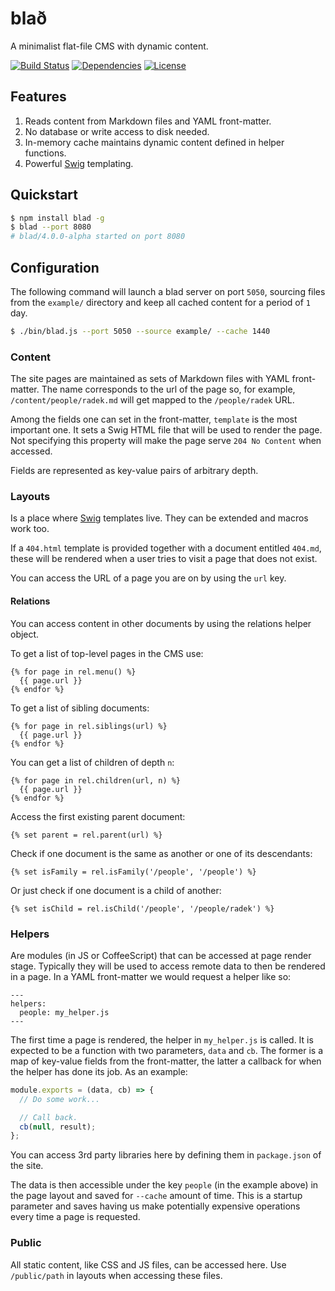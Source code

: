 # blað

A minimalist flat-file CMS with dynamic content.

[![Build Status](https://img.shields.io/travis/radekstepan/blad/master.svg?style=flat)](https://travis-ci.org/radekstepan/blad)
[![Dependencies](http://img.shields.io/david/radekstepan/blad.svg?style=flat)](https://david-dm.org/radekstepan/blad)
[![License](http://img.shields.io/badge/license-AGPL--3.0-red.svg?style=flat)](LICENSE)

## Features

1. Reads content from Markdown files and YAML front-matter.
1. No database or write access to disk needed.
1. In-memory cache maintains dynamic content defined in helper functions.
1. Powerful [Swig](http://paularmstrong.github.io/swig/) templating.

## Quickstart

```bash
$ npm install blad -g
$ blad --port 8080
# blad/4.0.0-alpha started on port 8080
```

## Configuration

The following command will launch a blad server on port `5050`, sourcing files from the `example/` directory and keep all cached content for a period of `1` day.

```bash
$ ./bin/blad.js --port 5050 --source example/ --cache 1440
```

### Content

The site pages are maintained as sets of Markdown files with YAML front-matter. The name corresponds to the url of the page so, for example, `/content/people/radek.md` will get mapped to the `/people/radek` URL.

Among the fields one can set in the front-matter, `template` is the most important one. It sets a Swig HTML file that will be used to render the page. Not specifying this property will make the page serve `204 No Content` when accessed.

Fields are represented as key-value pairs of arbitrary depth.

### Layouts

Is a place where [Swig](http://paularmstrong.github.io/swig/) templates live. They can be extended and macros work too.

If a `404.html` template is provided together with a document entitled `404.md`, these will be rendered when a user tries to visit a page that does not exist.

You can access the URL of a page you are on by using the `url` key.

#### Relations

You can access content in other documents by using the relations helper object.

To get a list of top-level pages in the CMS use:

```
{% for page in rel.menu() %}
  {{ page.url }}
{% endfor %}
```

To get a list of sibling documents:

```
{% for page in rel.siblings(url) %}
  {{ page.url }}
{% endfor %}
```

You can get a list of children of depth `n`:

```
{% for page in rel.children(url, n) %}
  {{ page.url }}
{% endfor %}
```

Access the first existing parent document:

```
{% set parent = rel.parent(url) %}
```

Check if one document is the same as another or one of its descendants:

```
{% set isFamily = rel.isFamily('/people', '/people') %}
```

Or just check if one document is a child of another:

```
{% set isChild = rel.isChild('/people', '/people/radek') %}
```

### Helpers

Are modules (in JS or CoffeeScript) that can be accessed at page render stage. Typically they will be used to access remote data to then be rendered in a page. In a YAML front-matter we would request a helper like so:

```
---
helpers:
  people: my_helper.js
---
```

The first time a page is rendered, the helper in `my_helper.js` is called. It is expected to be a function with two parameters, `data` and `cb`. The former is a map of key-value fields from the front-matter, the latter a callback for when the helper has done its job. As an example:

```js
module.exports = (data, cb) => {
  // Do some work...

  // Call back.
  cb(null, result);
};
```

You can access 3rd party libraries here by defining them in `package.json` of the site.

The data is then accessible under the key `people` (in the example above) in the page layout and saved for `--cache` amount of time. This is a startup parameter and saves having us make potentially expensive operations every time a page is requested.

### Public

All static content, like CSS and JS files, can be accessed here. Use `/public/path` in layouts when accessing these files.
